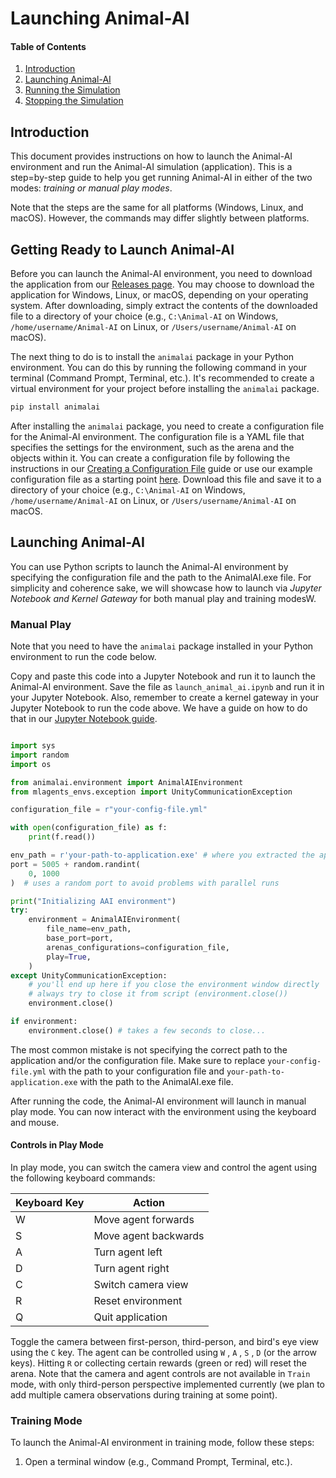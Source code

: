 # Launching Animal-AI

#### Table of Contents

1. [Introduction](#introduction)
2. [Launching Animal-AI](#launching-animal-ai)
3. [Running the Simulation](#running-the-simulation)
4. [Stopping the Simulation](#stopping-the-simulation)

## Introduction

This document provides instructions on how to launch the Animal-AI environment and run the Animal-AI simulation (application). This is a step=by-step guide to help you get running Animal-AI in either of the two modes: _training or manual play modes_.

Note that the steps are the same for all platforms (Windows, Linux, and macOS). However, the commands may differ slightly between platforms.

## Getting Ready to Launch Animal-AI

Before you can launch the Animal-AI environment, you need to download the application from our [Releases page](https://github.com/Kinds-of-Intelligence-CFI/animal-ai/releases). You may choose to download the application for Windows, Linux, or macOS, depending on your operating system. After downloading, simply extract the contents of the downloaded file to a directory of your choice (e.g., `C:\Animal-AI` on Windows, `/home/username/Animal-AI` on Linux, or `/Users/username/Animal-AI` on macOS).

The next thing to do is to install the `animalai` package in your Python environment. You can do this by running the following command in your terminal (Command Prompt, Terminal, etc.). It's recommended to create a virtual environment for your project before installing the `animalai` package.

```bash
pip install animalai
```

After installing the `animalai` package, you need to create a configuration file for the Animal-AI environment. The configuration file is a YAML file that specifies the settings for the environment, such as the arena and the objects within it. You can create a configuration file by following the instructions in our [Creating a Configuration File](/docs/configGuide/YAML-Config-Syntax.md) guide or use our example configuration file as a starting point [here](/docs/configGuide/Example-YAML-File.yaml). Download this file and save it to a directory of your choice (e.g., `C:\Animal-AI` on Windows, `/home/username/Animal-AI` on Linux, or `/Users/username/Animal-AI` on macOS.

## Launching Animal-AI

You can use Python scripts to launch the Animal-AI environment by specifying the configuration file and the path to the AnimalAI.exe file. For simplicity and coherence sake, we will showcase how to launch via _Jupyter Notebook and Kernel Gateway_ for both manual play and training modesW. 

### Manual Play

Note that you need to have the `animalai` package installed in your Python environment to run the code below. 

Copy and paste this code into a Jupyter Notebook and run it to launch the Animal-AI environment. Save the file as `launch_animal_ai.ipynb` and run it in your Jupyter Notebook. Also, remember to create a kernel gateway in your Jupyter Notebook to run the code above. We have a guide on how to do that in our [Jupyter Notebook guide](/docs/Using-Jupyter-Notebooks.md).

```python

import sys
import random
import os

from animalai.environment import AnimalAIEnvironment
from mlagents_envs.exception import UnityCommunicationException

configuration_file = r"your-config-file.yml"

with open(configuration_file) as f:
    print(f.read()) 

env_path = r'your-path-to-application.exe' # where you extracted the application that you downloaded from our Releases page
port = 5005 + random.randint(
    0, 1000
)  # uses a random port to avoid problems with parallel runs

print("Initializing AAI environment")
try:
    environment = AnimalAIEnvironment(
        file_name=env_path,
        base_port=port,
        arenas_configurations=configuration_file,
        play=True,
    )
except UnityCommunicationException:
    # you'll end up here if you close the environment window directly
    # always try to close it from script (environment.close())
    environment.close()

if environment:
    environment.close() # takes a few seconds to close...
```

The most common mistake is not specifying the correct path to the application and/or the configuration file. Make sure to replace `your-config-file.yml` with the path to your configuration file and `your-path-to-application.exe` with the path to the AnimalAI.exe file.

After running the code, the Animal-AI environment will launch in manual play mode. You can now interact with the environment using the keyboard and mouse.

#### Controls in Play Mode

In play mode, you can switch the camera view and control the agent using the following keyboard commands: 

| Keyboard Key  | Action               |
| ------------- | -------------------- |
| W             | Move agent forwards  |
| S             | Move agent backwards |
| A             | Turn agent left      |
| D             | Turn agent right     |
| C             | Switch camera view   |
| R             | Reset environment    |
| Q             | Quit application     |

Toggle the camera between first-person, third-person, and bird's eye view using the `C` key. The agent can be controlled using `W` , `A` , `S` , `D` (or the arrow keys). Hitting `R` or collecting certain rewards (green or red) will reset the arena. Note that the camera and agent controls are not available in `Train` mode, with only third-person perspective implemented currently (we plan to add multiple camera observations during training at some point).

### Training Mode

To launch the Animal-AI environment in training mode, follow these steps:

1. Open a terminal window (e.g., Command Prompt, Terminal, etc.).
